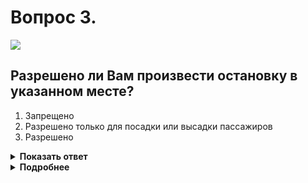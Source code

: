 # Вопрос 3.

![](https://s.drom.ru/i24228/pdd/tickets/2016/1543885524.jpg)

## Разрешено ли Вам произвести остановку в указанном месте?

1. Запрещено
2. Разрешено только для посадки или высадки пассажиров
3. Разрешено

<details>
<summary><b>Показать ответ</b></summary>
Правильный ответ: 1
</details>
<details>
<summary><b>Подробнее</b></summary>
Сплошная линия разметки 1.4 жёлтого цвета обозначает места, где запрещена остановка. С 1 марта 2023 года данная разметка применяется только самостоятельно. Из определения зоны действия знака 3.27 «Остановка запрещена», она исключена. В данной ситуации является функционально недействующей. Останавливаться в указанном месте – запрещено.
(«Дорожные знаки», «Горизонтальная разметка»).
</details>